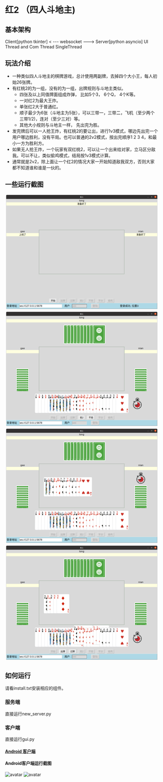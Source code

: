 # 红2 （四人斗地主)
## 基本架构
Client[python tkinter]  < --- websocket ---> Server[python asyncio]
UI Thread and Com Thread                            SingleThread

## 玩法介绍
+ 一种类似四人斗地主的棋牌游戏，总计使用两副牌，去掉四个大小王，每人初始26张牌。
+ 有红桃2的为一组，没有的为一组，出牌规则与斗地主类似。
	+ 四张及以上同值牌面组成炸弹， 比如5个3， 6个Q， 4个K等。
	+ 一对红2为最大王炸。
	+ 单张红2大于普通红。
	+ 顺子最少为6张（斗地主为5张），可以三带一，三带二，飞机（至少两个三带1/2)，连对（至少三对）等。
	+ 其他大小规则与斗地主一样， 先出完为胜。
+ 发完牌后可以一人抢王炸，有红桃2的要让出，进行1v3模式，哪边先出完一个用户哪边胜利，没有平局。也可以普通的2v2模式，按出完顺序1 2 3 4，和最小一方为胜利方。
+ 如果无人抢王炸，一个玩家有双红桃2，可以让一个出来给对家，立马区分敌我。可以不让，类似偷鸡模式，结局按1v3模式计算。
+ 通常就是2v2，除上面让一个红2的情况大家一开始知道敌我双方，否则大家都不知道谁和谁是一伙的。

## 一些运行截图
![avatar](screenshots/1.png)
![avatar](screenshots/2.png)
![avatar](screenshots/3.png)
![avatar](screenshots/4.png)

## 如何运行
请看install.txt安装相应的组件。
### 服务端 
直接运行new_server.py
### 客户端
直接运行gui.py
#### [Android 客户端](https://github.com/RockZhangCn/Red2-Android-Client)
#### Android客户端运行截图
![avatar](screenshots/5.png)
![avatar](screenshots/6.png)

